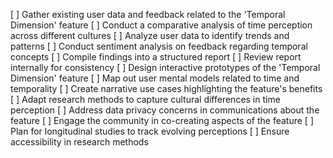 [ ] Gather existing user data and feedback related to the 'Temporal Dimension' feature
[ ] Conduct a comparative analysis of time perception across different cultures
[ ] Analyze user data to identify trends and patterns
[ ] Conduct sentiment analysis on feedback regarding temporal concepts
[ ] Compile findings into a structured report
[ ] Review report internally for consistency
[ ] Design interactive prototypes of the 'Temporal Dimension' feature
[ ] Map out user mental models related to time and temporality
[ ] Create narrative use cases highlighting the feature's benefits
[ ] Adapt research methods to capture cultural differences in time perception
[ ] Address data privacy concerns in communications about the feature
[ ] Engage the community in co-creating aspects of the feature
[ ] Plan for longitudinal studies to track evolving perceptions
[ ] Ensure accessibility in research methods
